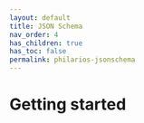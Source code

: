 ```yaml
---
layout: default
title: JSON Schema
nav_order: 4
has_children: true
has_toc: false
permalink: philarios-jsonschema
---
```


# Getting started